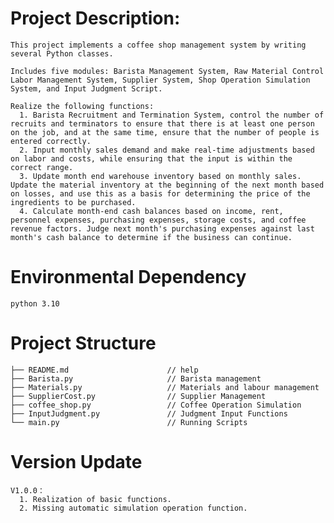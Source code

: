 # Project Description:
    This project implements a coffee shop management system by writing several Python classes.

    Includes five modules: Barista Management System, Raw Material Control Labor Management System, Supplier System, Shop Operation Simulation System, and Input Judgment Script.

    Realize the following functions: 
      1. Barista Recruitment and Termination System, control the number of recruits and terminators to ensure that there is at least one person on the job, and at the same time, ensure that the number of people is entered correctly.
      2. Input monthly sales demand and make real-time adjustments based on labor and costs, while ensuring that the input is within the correct range.
      3. Update month end warehouse inventory based on monthly sales. Update the material inventory at the beginning of the next month based on losses, and use this as a basis for determining the price of the ingredients to be purchased.
      4. Calculate month-end cash balances based on income, rent, personnel expenses, purchasing expenses, storage costs, and coffee revenue factors. Judge next month's purchasing expenses against last month's cash balance to determine if the business can continue.

# Environmental Dependency
    python 3.10

# Project Structure
    ├── README.md                      // help
    ├── Barista.py                     // Barista management
    ├── Materials.py                   // Materials and labour management
    ├── SupplierCost.py                // Supplier Management
    ├── coffee_shop.py                 // Coffee Operation Simulation
    ├── InputJudgment.py               // Judgment Input Functions
    └── main.py                        // Running Scripts

# Version Update
    V1.0.0：
      1. Realization of basic functions.
      2. Missing automatic simulation operation function.
